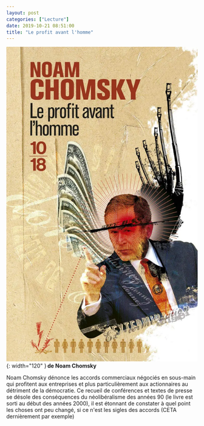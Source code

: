 ```yaml
---
layout: post
categories: ["Lecture"]
date: 2019-10-21 08:51:00
title: "Le profit avant l'homme"
---
```


![couverture](/assets/images/couv_lecture/profit_avant.webp){: width="120" } **de Noam Chomsky** 

Noam Chomsky dénonce les accords commerciaux négociés en sous-main qui
profitent aux entreprises et plus particulièrement aux actionnaires au
détriment de la démocratie. Ce recueil de conférences et textes de
presse se désole des conséquences du néolibéralisme des années 90 (le
livre est sorti au début des années 2000), il est étonnant de constater
à quel point les choses ont peu changé, si ce n'est les sigles des
accords (CETA dernièrement par exemple)
